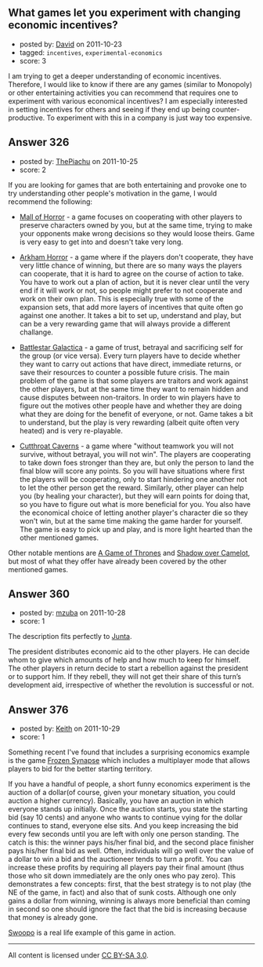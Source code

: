 ## What games let you experiment with changing economic incentives?

- posted by: [David](https://stackexchange.com/users/-1/114-david) on 2011-10-23
- tagged: `incentives`, `experimental-economics`
- score: 3

I am trying to get a deeper understanding of economic incentives. Therefore, I would like to know if there are any games (similar to Monopoly) or other entertaining activities you can recommend that requires one to experiment with various economical incentives? I am especially interested in setting incentives for others and seeing if they end up being counter-productive. To experiment with this in a company is just way too expensive.


## Answer 326

- posted by: [ThePiachu](https://stackexchange.com/users/-1/103-thepiachu) on 2011-10-25
- score: 2

<p>If you are looking for games that are both entertaining and provoke one to try understanding other people's motivation in the game, I would recommend the following:</p>

<ul>
<li><p><a href="http://boardgamegeek.com/boardgame/16772/mall-of-horror" rel="nofollow">Mall of Horror</a> - a game focuses on cooperating with other players to preserve characters owned by you, but at the same time, trying to make your opponents make wrong decisions so they would loose theirs. Game is very easy to get into and doesn't take very long.</p></li>
<li><p><a href="http://boardgamegeek.com/boardgame/15987/arkham-horror" rel="nofollow">Arkham Horror</a> - a game where if the players don't cooperate, they have very little chance of winning, but there are so many ways the players can cooperate, that it is hard to agree on the course of action to take. You have to work out a plan of action, but it is never clear until the very end if it will work or not, so people might prefer to not cooperate and work on their own plan. This is especially true with some of the expansion sets, that add more layers of incentives that quite often go against one another. It takes a bit to set up, understand and play, but can be a very rewarding game that will always provide a different challange.</p></li>
<li><p><a href="http://boardgamegeek.com/boardgame/37111/battlestar-galactica" rel="nofollow">Battlestar Galactica</a> - a game of trust, betrayal and sacrificing self for the group (or vice versa). Every turn players have to decide whether they want to carry out actions that have direct, immediate returns, or save their resources to counter a possible 
future crisis. The main problem of the game is that some players are traitors and work against the other players, but at the same time they want to remain hidden and cause disputes between non-traitors. In order to win players have to figure out the motives other people have and whether they are doing what they are doing for the benefit of everyone, or not. Game takes a bit to understand, but the play is very rewarding (albeit quite often very heated) and is very re-playable.</p></li>
<li><p><a href="http://boardgamegeek.com/boardgame/28259/cutthroat-caverns" rel="nofollow">Cutthroat Caverns</a> - a game where "without teamwork you will not survive, without betrayal, you will not win". The players are cooperating to take down foes stronger than they are, but only the person to land the final blow will score any points. So you will have situations where first the players will be cooperating, only to start hindering one another not to let the other person get the reward. Similarly, other player can help you (by healing your character), but they will earn points for doing that, so you have to figure out what is more beneficial for you. You also have the economical choice of letting another player's character die so they won't win, but at the same time making the game harder for yourself. The game is easy to pick up and play, and is more light hearted than the other mentioned games.</p></li>
</ul>

<p>Other notable mentions are <a href="http://boardgamegeek.com/boardgame/6472/a-game-of-thrones" rel="nofollow">A Game of Thrones</a> and <a href="http://boardgamegeek.com/boardgame/15062/shadows-over-camelot" rel="nofollow">Shadow over Camelot</a>, but most of what they offer have already been covered by the other mentioned games.</p>



## Answer 360

- posted by: [mzuba](https://stackexchange.com/users/-1/219-mzuba) on 2011-10-28
- score: 1

<p>The description fits perfectly to <a href="http://boardgamegeek.com/boardgame/84159/junta-viva-el-presidente" rel="nofollow">Junta</a>. </p>

<p>The president distributes economic aid to the other players. He can decide whom to give which amounts of help and how much to keep for himself. The other players in return decide to start a rebellion against the president or to support him. If they rebell, they will not get their share of this turn’s development aid, irrespective of whether the revolution is successful or not.</p>



## Answer 376

- posted by: [Keith](https://stackexchange.com/users/-1/221-keith) on 2011-10-29
- score: 1

<p>Something recent I've found that includes a surprising economics example is the game <a href="http://www.frozensynapse.com/" rel="nofollow">Frozen Synapse</a> which includes a multiplayer mode that allows players to bid for the better starting territory. </p>

<p>If you have a handful of people, a short funny economics experiment is the auction of a dollar(of course, given your monetary situation, you could auction a higher currency). Basically, you have an auction in which everyone stands up initially. Once the auction starts, you state the starting bid (say 10 cents) and anyone who wants to continue vying for the dollar continues to stand, everyone else sits. And you keep increasing the bid every few seconds until you are left with only one person standing. The catch is this: the winner pays his/her final bid, and the second place finisher pays his/her final bid as well. Often, individuals will go well over the value of a dollar to win a bid and the auctioneer tends to turn a profit. You can increase these profits by requiring all players pay their final amount (thus those who sit down immediately are the only ones who pay zero). This demonstrates a few concepts: first, that the best strategy is to not play (the NE of the game, in fact) and also that of sunk costs. Although one only gains a dollar from winning, winning is always more beneficial than coming in second so one should ignore the fact that the bid is increasing because that money is already gone.</p>

<p><a href="http://en.wikipedia.org/wiki/Swoopo" rel="nofollow">Swoopo</a> is a real life example of this game in action.</p>




---

All content is licensed under [CC BY-SA 3.0](https://creativecommons.org/licenses/by-sa/3.0/).

